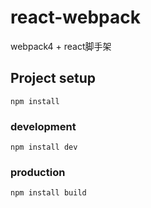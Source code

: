 # react-webpack
webpack4 + react脚手架

## Project setup
```
npm install
```

### development
```
npm install dev
```

### production
```
npm install build
```